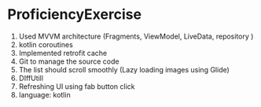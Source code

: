 # ProficiencyExercise
1. Used MVVM architecture (Fragments, ViewModel, LiveData, repository )
2. kotlin coroutines
3. Implemented retrofit cache 
4. Git to manage the source code
5. The list should scroll smoothly (Lazy loading images using Glide)
6. DIffUtill
7. Refreshing UI using fab button click
8. language: kotlin

